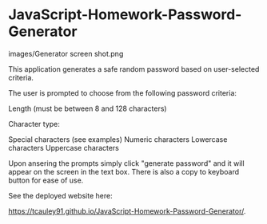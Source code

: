 # JavaScript-Homework-Password-Generator

images/Generator screen shot.png

This application generates a safe random password based on user-selected criteria. 

The user is prompted to choose from the following password criteria:

Length (must be between 8 and 128 characters)

Character type:

Special characters (see examples)
Numeric characters
Lowercase characters
Uppercase characters

Upon ansering the prompts simply click "generate password" and it will appear on the screen in the text box. There is also a copy to keyboard button for ease of use. 

See the deployed website here:

https://tcauley91.github.io/JavaScript-Homework-Password-Generator/.
